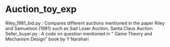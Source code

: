 # Auction_toy_exp
Riley_1981_bid.py : Compares different auctions mentioned in the paper Riley and Samuelson (1981) such as Sad Loser Auction, Santa Claus Auction
Seller_buyer.py : A code on question mentioned in " Game Theory and Mechanism Design" book by Y Narahari

